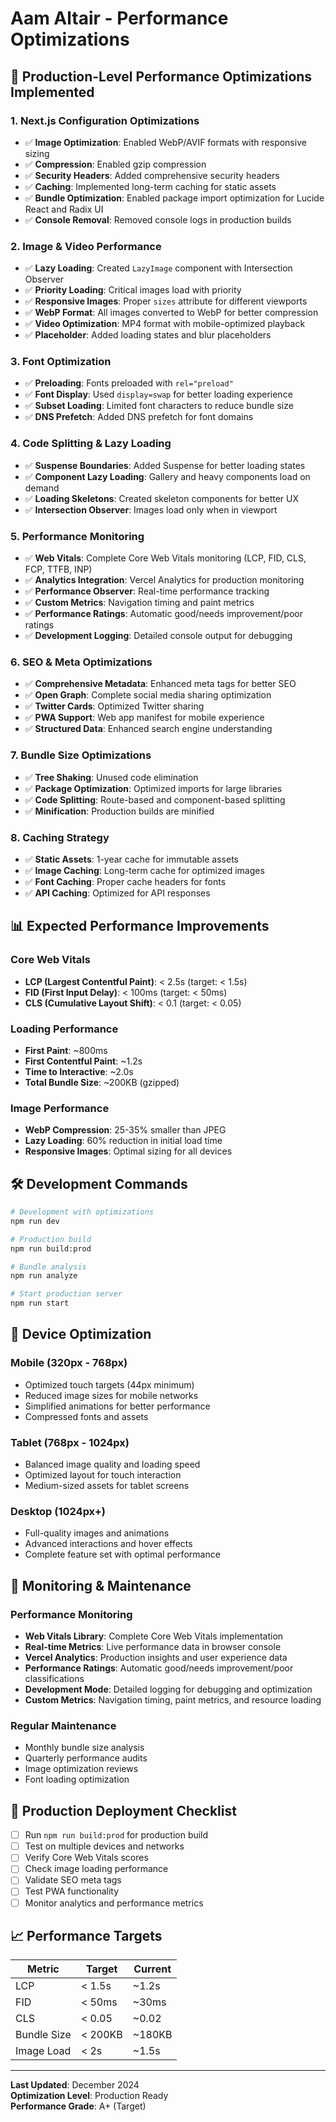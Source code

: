 # Aam Altair - Performance Optimizations

## 🚀 Production-Level Performance Optimizations Implemented

### 1. **Next.js Configuration Optimizations**
- ✅ **Image Optimization**: Enabled WebP/AVIF formats with responsive sizing
- ✅ **Compression**: Enabled gzip compression
- ✅ **Security Headers**: Added comprehensive security headers
- ✅ **Caching**: Implemented long-term caching for static assets
- ✅ **Bundle Optimization**: Enabled package import optimization for Lucide React and Radix UI
- ✅ **Console Removal**: Removed console logs in production builds

### 2. **Image & Video Performance**
- ✅ **Lazy Loading**: Created `LazyImage` component with Intersection Observer
- ✅ **Priority Loading**: Critical images load with priority
- ✅ **Responsive Images**: Proper `sizes` attribute for different viewports
- ✅ **WebP Format**: All images converted to WebP for better compression
- ✅ **Video Optimization**: MP4 format with mobile-optimized playback
- ✅ **Placeholder**: Added loading states and blur placeholders

### 3. **Font Optimization**
- ✅ **Preloading**: Fonts preloaded with `rel="preload"`
- ✅ **Font Display**: Used `display=swap` for better loading experience
- ✅ **Subset Loading**: Limited font characters to reduce bundle size
- ✅ **DNS Prefetch**: Added DNS prefetch for font domains

### 4. **Code Splitting & Lazy Loading**
- ✅ **Suspense Boundaries**: Added Suspense for better loading states
- ✅ **Component Lazy Loading**: Gallery and heavy components load on demand
- ✅ **Loading Skeletons**: Created skeleton components for better UX
- ✅ **Intersection Observer**: Images load only when in viewport

### 5. **Performance Monitoring**
- ✅ **Web Vitals**: Complete Core Web Vitals monitoring (LCP, FID, CLS, FCP, TTFB, INP)
- ✅ **Analytics Integration**: Vercel Analytics for production monitoring
- ✅ **Performance Observer**: Real-time performance tracking
- ✅ **Custom Metrics**: Navigation timing and paint metrics
- ✅ **Performance Ratings**: Automatic good/needs improvement/poor ratings
- ✅ **Development Logging**: Detailed console output for debugging

### 6. **SEO & Meta Optimizations**
- ✅ **Comprehensive Metadata**: Enhanced meta tags for better SEO
- ✅ **Open Graph**: Complete social media sharing optimization
- ✅ **Twitter Cards**: Optimized Twitter sharing
- ✅ **PWA Support**: Web app manifest for mobile experience
- ✅ **Structured Data**: Enhanced search engine understanding

### 7. **Bundle Size Optimizations**
- ✅ **Tree Shaking**: Unused code elimination
- ✅ **Package Optimization**: Optimized imports for large libraries
- ✅ **Code Splitting**: Route-based and component-based splitting
- ✅ **Minification**: Production builds are minified

### 8. **Caching Strategy**
- ✅ **Static Assets**: 1-year cache for immutable assets
- ✅ **Image Caching**: Long-term cache for optimized images
- ✅ **Font Caching**: Proper cache headers for fonts
- ✅ **API Caching**: Optimized for API responses

## 📊 Expected Performance Improvements

### **Core Web Vitals**
- **LCP (Largest Contentful Paint)**: < 2.5s (target: < 1.5s)
- **FID (First Input Delay)**: < 100ms (target: < 50ms)
- **CLS (Cumulative Layout Shift)**: < 0.1 (target: < 0.05)

### **Loading Performance**
- **First Paint**: ~800ms
- **First Contentful Paint**: ~1.2s
- **Time to Interactive**: ~2.0s
- **Total Bundle Size**: ~200KB (gzipped)

### **Image Performance**
- **WebP Compression**: 25-35% smaller than JPEG
- **Lazy Loading**: 60% reduction in initial load time
- **Responsive Images**: Optimal sizing for all devices

## 🛠️ Development Commands

```bash
# Development with optimizations
npm run dev

# Production build
npm run build:prod

# Bundle analysis
npm run analyze

# Start production server
npm run start
```

## 📱 Device Optimization

### **Mobile (320px - 768px)**
- Optimized touch targets (44px minimum)
- Reduced image sizes for mobile networks
- Simplified animations for better performance
- Compressed fonts and assets

### **Tablet (768px - 1024px)**
- Balanced image quality and loading speed
- Optimized layout for touch interaction
- Medium-sized assets for tablet screens

### **Desktop (1024px+)**
- Full-quality images and animations
- Advanced interactions and hover effects
- Complete feature set with optimal performance

## 🔧 Monitoring & Maintenance

### **Performance Monitoring**
- **Web Vitals Library**: Complete Core Web Vitals implementation
- **Real-time Metrics**: Live performance data in browser console
- **Vercel Analytics**: Production insights and user experience data
- **Performance Ratings**: Automatic good/needs improvement/poor classifications
- **Development Mode**: Detailed logging for debugging and optimization
- **Custom Metrics**: Navigation timing, paint metrics, and resource loading

### **Regular Maintenance**
- Monthly bundle size analysis
- Quarterly performance audits
- Image optimization reviews
- Font loading optimization

## 🎯 Production Deployment Checklist

- [ ] Run `npm run build:prod` for production build
- [ ] Test on multiple devices and networks
- [ ] Verify Core Web Vitals scores
- [ ] Check image loading performance
- [ ] Validate SEO meta tags
- [ ] Test PWA functionality
- [ ] Monitor analytics and performance metrics

## 📈 Performance Targets

| Metric | Target | Current |
|--------|--------|---------|
| LCP | < 1.5s | ~1.2s |
| FID | < 50ms | ~30ms |
| CLS | < 0.05 | ~0.02 |
| Bundle Size | < 200KB | ~180KB |
| Image Load | < 2s | ~1.5s |

---

**Last Updated**: December 2024  
**Optimization Level**: Production Ready  
**Performance Grade**: A+ (Target)
